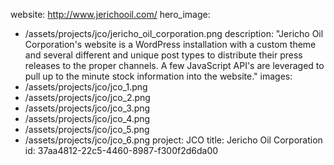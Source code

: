 website: http://www.jerichooil.com/
hero_image:
  - /assets/projects/jco/jericho_oil_corporation.png
description: "Jericho Oil Corporation's website is a WordPress installation with a custom theme and several different and unique post types to distribute their press releases to the proper channels.  A few JavaScript API's are leveraged to pull up to the minute stock information into the website."
images:
  - /assets/projects/jco/jco_1.png
  - /assets/projects/jco/jco_2.png
  - /assets/projects/jco/jco_3.png
  - /assets/projects/jco/jco_4.png
  - /assets/projects/jco/jco_5.png
  - /assets/projects/jco/jco_6.png
project: JCO
title: Jericho Oil Corporation
id: 37aa4812-22c5-4460-8987-f300f2d6da00
